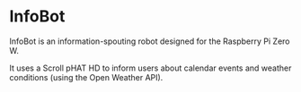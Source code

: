 # InfoBot

InfoBot is an information-spouting robot designed for the Raspberry Pi Zero W.

It uses a Scroll pHAT HD to inform users about calendar events and weather conditions (using the Open Weather API).

